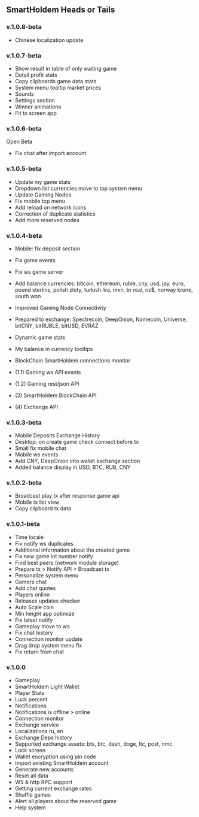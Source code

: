 ## SmartHoldem Heads or Tails

### v.1.0.8-beta

- Chinese localization update

### v.1.0.7-beta

- Show result in table of only waiting game
- Detail profit stats
- Copy clipboards game data stats
- System menu tooltip market prices
- Sounds
- Settings section
- Winner animations
- Fit to screen app

### v.1.0.6-beta

Open Beta

- Fix chat after import account

### v.1.0.5-beta

- Update my game stats
- Dropdown list currencies move to top system menu
- Update Gaming Nodes
- Fix mobile top menu
- Add reload on network icons
- Correction of duplicate statistics
- Add more reserved nodes

### v.1.0.4-beta

- Mobile: fix deposit section
- Fix game events
- Fix ws game server
- Add balance currencies: bitcoin, ethereum, ruble, cny, usd, jpy, euro, pound sterlins, polish zloty, turkish lira, mxn, br real, nz$, norway krone, south won
- Improved Gaming Node Connectivity
- Prepared to exchange: Spectrecoin, DeepOnion, Namecoin, Universe, bitCNY, bitRUBLE, bitUSD, EVRAZ
- Dynamic game stats
- My balance in currency tooltips
- BlockChain SmartHoldem connections monitor

- (1.1) Gaming ws API events
- (1.2) Gaming rest/json API
- (3) SmartHoldem BlockChain API
- (4) Exchange API

### v.1.0.3-beta

- Mobile Deposits Exchange History
- Desktop: on create game check connect before tx
- Small fix mobile chat
- Mobile ws events
- Add CNY, DeepOnion into wallet exchange section
- Added balance display in USD, BTC, RUB, CNY

### v.1.0.2-beta

- Broadcast play tx after response game api
- Mobile tx list view
- Copy clipboard tx data

### v.1.0.1-beta

- Time locale
- Fix notify ws duplicates
- Additional information about the created game
- Fix new game int number notify
- Find best peers (network module storage)
- Prepare tx > Notify API > Broadcast tx
- Personalize system menu
- Gamers chat
- Add chat quotes
- Players online
- Releases updates checker
- Auto Scale coin
- Min height app optimize
- Fix latest notify
- Gameplay move to ws
- Fix chat history
- Connection monitor update
- Drag drop system menu fix
- Fix return from chat

### v.1.0.0

- Gameplay
- SmartHoldem Light Wallet
- Player Stats
- Luck percent
- Notifications
- Notifications is offline > online
- Connection monitor
- Exchange service
- Localizations ru, en
- Exchange Deps history
- Supported exchange assets: bts, btc, dash, doge, ltc, post, nmc
- Lock screen
- Wallet encryption using pin code
- Import existing SmartHoldem account
- Generate new accounts
- Reset all data
- WS & http RPC support
- Getting current exchange rates
- Shuffle games
- Alert all players about the reserved game
- Help system